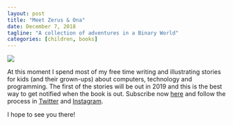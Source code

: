 ```yaml
---
layout: post
title: "Meet Zerus & Ona"
date: December 7, 2018
tagline: "A collection of adventures in a Binary World"
categories: [children, books]
---
```


![][zerus-and-ona]

At this moment I spend most of my free time writing and illustrating stories for kids (and their grown-ups) about computers, technology and programming. The first of the stories will be out in 2019 and this is the best way to get notified when the book is out. Subscribe now [here](http://www.zerusandona.com/) and follow the process in [Twitter](https://twitter.com/miriamtocino) and [Instagram](https://www.instagram.com/miriamtocino).

I hope to see you there!

[zerus-and-ona]: https://github.com/miriamtocino/miriamtocino.github.io/blob/master/images/posts/zerus_and_ona_tell_me_more.jpg_large?raw=true
